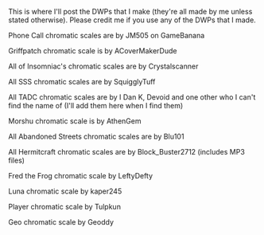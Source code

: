 This is where I'll post the DWPs that I make (they're all made by me unless stated otherwise).
Please credit me if you use any of the DWPs that I made.

Phone Call chromatic scales are by JM505 on GameBanana

Griffpatch chromatic scale is by ACoverMakerDude

All of Insomniac's chromatic scales are by Crystalscanner

All SSS chromatic scales are by SquigglyTuff

All TADC chromatic scales are by I Dan K, Devoid and one other who I can't find the name of (I'll add them here when I find them)

Morshu chromatic scale is by AthenGem

All Abandoned Streets chromatic scales are by Blu101

All Hermitcraft chromatic scales are by Block_Buster2712 (includes MP3 files)

Fred the Frog chromatic scale by LeftyDefty

Luna chromatic scale by kaper245

Player chromatic scale by Tulpkun

Geo chromatic scale by Geoddy
